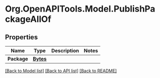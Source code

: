 # Org.OpenAPITools.Model.PublishPackageAllOf

## Properties

| Name        | Type                  | Description | Notes |
| ----------- | --------------------- | ----------- | ----- |
| **Package** | [**Bytes**](Bytes.md) |             |

[[Back to Model list]](../README.md#documentation-for-models)
[[Back to API list]](../README.md#documentation-for-api-endpoints)
[[Back to README]](../README.md)
